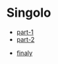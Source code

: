 # Singolo

* [part-1](https://olgalatkina.github.io/singolo/singolo1.html)
* [part-2](https://olgalatkina.github.io/singolo/singolo2.html)
<!-- * [part-3](https://olgalatkina.github.io/singolo/singolo3.html) -->

* [finaly](https://olgalatkina.github.io/singolo/index.html)
